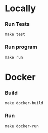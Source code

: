 # Locally 
### Run Tests
```shell script
make test
```
### Run program
```
make run 
```

# Docker
### Build 
```
make docker-build
```
### Run 
```
make docker-run
```
